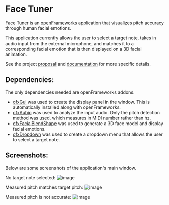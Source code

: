 # Face Tuner

Face Tuner is an [openFrameworks](https://openframeworks.cc) application that visualizes pitch accuracy through human facial emotions. 

This application currently allows the user to select a target note, takes in audio input from the external microphone, and matches it to a corresponding facial emotion that is then displayed on a 3D facial animation.

See the project [proposal](https://github.com/uiuc-sp19-cs126/final-project-laurenho025/blob/master/PROPOSAL.md) and [documentation](https://github.com/uiuc-sp19-cs126/final-project-laurenho025/blob/master/DEVELOPMENT.md) for more specific details.

## Dependencies:
The only dependencies needed are openFrameworks addons. 
* [ofxGui](https://openframeworks.cc/documentation/ofxGui/) was used to create the display panel in the window. This is automatically installed along with openFrameworks.
* [ofxAubio](https://github.com/aubio/ofxAubio) was used to analyze the input audio. Only the pitch detection method was used, which measures in MIDI number rather than hz. 
* [ofxFacialBlendShape](https://github.com/iwanao731/ofxFacialBlendShape) was used to generate a 3D face model and display facial emotions.
* [ofxDropdown](https://github.com/roymacdonald/ofxDropdown) was used to create a dropdown menu that allows the user to select a target note. 

## Screenshots:
Below are some screenshots of the application's main window.

No target note selected:
![image](https://github.com/uiuc-sp19-cs126/final-project-laurenho025/blob/master/Screenshots/Screen%20Shot%202019-05-01%20at%2010.31.00%20PM.png)

Measured pitch matches target pitch:
![image](https://github.com/uiuc-sp19-cs126/final-project-laurenho025/blob/master/Screenshots/Screen%20Shot%202019-05-01%20at%2010.32.05%20PM.png)

Measured pitch is not accurate:
![image](https://github.com/uiuc-sp19-cs126/final-project-laurenho025/blob/master/Screenshots/Screen%20Shot%202019-05-01%20at%2010.32.32%20PM.png)
